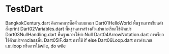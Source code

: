 # TestDart

BangkokCentury.dart คิดราคาการซื้อตั๋วแบบเหมา
Dart01HelloWorld พื้นฐานการเขียนคำสั่งprint
Dart02Variables.dart พื้นฐานการสร้างตัวแปรและเรียกใช้ตัวแปร
Dart03NullHandling.dart พื้นฐานการใช้ค่า Null
Dart04ArrowNotation.dart การเรียกใช้ตัวแปรจากclassอื่น
Dart05IF.dart การใช้ if else
Dart06Loop.dart การคำนวณแบบloop หรือการใช้wile, do wile
